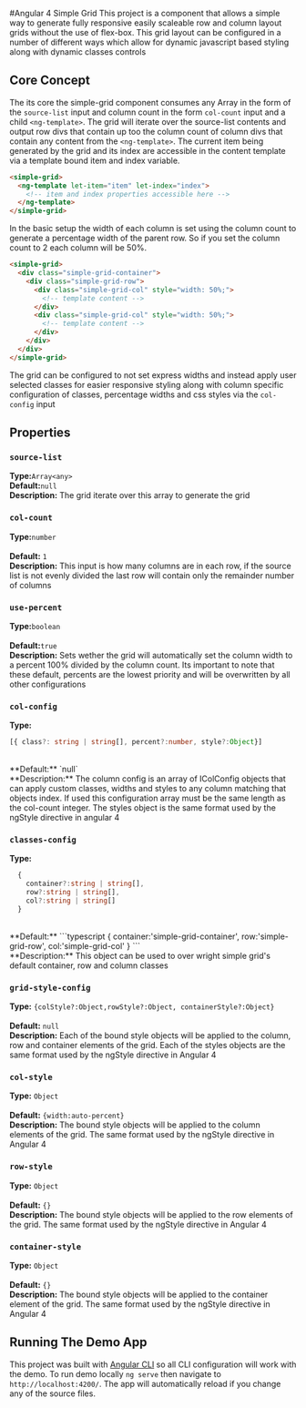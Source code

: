 #Angular 4 Simple Grid
This project is a component that allows a simple way to generate fully responsive easily scaleable row and column layout grids without the use of flex-box. This grid layout can be configured in  a number of different ways which allow for dynamic javascript based styling along with dynamic classes controls

## Core Concept
The its core the simple-grid component consumes any Array in the form of the `source-list` input and column count in the form `col-count` input and a child `<ng-template>`. The grid will iterate over the source-list contents and output  row divs that contain up too the column count of column divs that contain any content from the `<ng-template>`. The current item being generated by the grid  and its index are accessible in the content template via a template bound item and index variable.
```html
<simple-grid>
  <ng-template let-item="item" let-index="index">
    <!-- item and index properties accessible here -->
  </ng-template>
</simple-grid>
```


In the basic setup the width of each column is set using the column count to generate a percentage width of the parent row. So if you set the column count to 2 each column will be 50%.

```html
<simple-grid>
  <div class="simple-grid-container">
    <div class="simple-grid-row">
      <div class="simple-grid-col" style="width: 50%;">
        <!-- template content -->
      </div>
      <div class="simple-grid-col" style="width: 50%;">
        <!-- template content -->
      </div>
    </div>  
  </div>
</simple-grid>
```

The grid can be configured to not set express widths and instead apply user selected classes for easier responsive styling along with column specific configuration of classes, percentage widths and css styles via the `col-config` input

## Properties

### `source-list`
**Type:**`Array<any>`
<br>
**Default:**`null`
<br>
**Description:** The grid iterate over this array to generate the grid

### `col-count`
**Type:**`number`   
<br>
**Default:** `1`
<br>
**Description:** This input is how many columns are in each row, if the source list is not evenly divided the last row will contain only the remainder number of columns    


### `use-percent`
**Type:**`boolean`
<br>   
**Default:**`true`
<br>
**Description:** Sets wether the grid will automatically set the column width to a percent 100% divided by the column count. Its important to note that these default, percents are the lowest priority and will be overwritten by all other configurations


### `col-config`
**Type:**
```typescript
[{ class?: string | string[], percent?:number, style?:Object}]
```
<br>   
**Default:** `null`
<br>
**Description:** The column config is an array of IColConfig objects that can apply custom classes, widths and styles to any column matching that objects index. If used this configuration array must be the same length as the col-count integer. The styles object is the same format used by the ngStyle directive in angular 4


### `classes-config`
**Type:**
```typescript
  {
    container?:string | string[],
    row?:string | string[],
    col?:string | string[]
  }
```
<br>   
**Default:**
```typescript
  {
    container:'simple-grid-container',
    row:'simple-grid-row',
    col:'simple-grid-col'
  }
```
<br>
**Description:** This object can be used to over wright simple grid's default container, row and column classes                


### `grid-style-config`
**Type:** `{colStyle?:Object,rowStyle?:Object, containerStyle?:Object}`
<br>   
**Default:** `null`
<br>
**Description:** Each of the bound style objects will be applied to the column, row and container elements of the grid. Each of the styles objects are the same format used by the ngStyle directive in Angular 4


### `col-style`
**Type:** `Object`
<br>   
**Default:** `{width:auto-percent}`
<br>
**Description:** The bound style objects will be applied to the column elements of the grid. The same format used by the ngStyle directive in Angular 4                                                                                                                                                                             


### `row-style`
**Type:** `Object`
<br>   
**Default:** `{}`
<br>
**Description:** The bound style objects will be applied to the row elements of the grid. The same format used by the ngStyle directive in Angular 4                                                                                                                                                                                


### `container-style`
**Type:** `Object`
<br>   
**Default:** `{}`
<br>
**Description:** The bound style objects will be applied to the container element of the grid. The same format used by the ngStyle directive in Angular 4               


## Running The Demo App
This project was built with [Angular CLI](https://github.com/angular/angular-cli/blob/master/README.md) so all CLI configuration will work with the demo. To run demo locally `ng serve` then navigate to `http://localhost:4200/`. The app will automatically reload if you change any of the source files.
